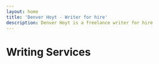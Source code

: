 ```yaml
---
layout: home
title: 'Denver Hoyt - Writer for hire'
description: Denver Hoyt is a freelance writer for hire
---
```


# Writing Services
